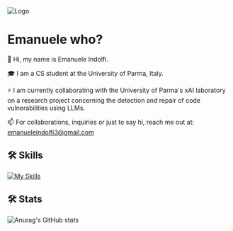 
![Logo](https://blogscdn.thehut.net/app/uploads/sites/39/2023/02/BIG-LEBOWSKI-HEADER_1677162406.jpg)

# Emanuele who?

👋 Hi, my name is Emanuele Indolfi.

🎓 I am a CS student at the University of Parma, Italy.

⚡ I am currently collaborating with the University of Parma's xAI laboratory on a research project concerning the detection and repair of code vulnerabilities using LLMs.

📫 For collaborations, inquiries or just to say hi, reach me out at: emanueleindolfi3@gmail.com

## 🛠 Skills
[![My Skills](https://skillicons.dev/icons?i=c,cpp,cs,py,java,js,html,css,php,mysql,matlab,latex,ai,ps)](https://skillicons.dev)

## 🛠 Stats
![Anurag's GitHub stats](https://github-readme-stats.vercel.app/api?username=emanueleindolfi&show_icons=true&theme=highcontrast)
